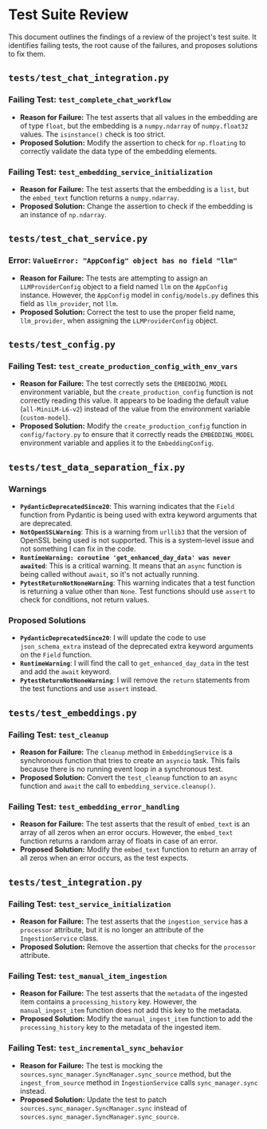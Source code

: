 # Test Suite Review

This document outlines the findings of a review of the project's test suite. It identifies failing tests, the root cause of the failures, and proposes solutions to fix them.

## `tests/test_chat_integration.py`

### Failing Test: `test_complete_chat_workflow`

*   **Reason for Failure:** The test asserts that all values in the embedding are of type `float`, but the embedding is a `numpy.ndarray` of `numpy.float32` values. The `isinstance()` check is too strict.
*   **Proposed Solution:** Modify the assertion to check for `np.floating` to correctly validate the data type of the embedding elements.

### Failing Test: `test_embedding_service_initialization`

*   **Reason for Failure:** The test asserts that the embedding is a `list`, but the `embed_text` function returns a `numpy.ndarray`.
*   **Proposed Solution:** Change the assertion to check if the embedding is an instance of `np.ndarray`.

## `tests/test_chat_service.py`

### Error: `ValueError: "AppConfig" object has no field "llm"`

*   **Reason for Failure:** The tests are attempting to assign an `LLMProviderConfig` object to a field named `llm` on the `AppConfig` instance. However, the `AppConfig` model in `config/models.py` defines this field as `llm_provider`, not `llm`.
*   **Proposed Solution:** Correct the test to use the proper field name, `llm_provider`, when assigning the `LLMProviderConfig` object.

## `tests/test_config.py`

### Failing Test: `test_create_production_config_with_env_vars`

*   **Reason for Failure:** The test correctly sets the `EMBEDDING_MODEL` environment variable, but the `create_production_config` function is not correctly reading this value. It appears to be loading the default value (`all-MiniLM-L6-v2`) instead of the value from the environment variable (`custom-model`).
*   **Proposed Solution:** Modify the `create_production_config` function in `config/factory.py` to ensure that it correctly reads the `EMBEDDING_MODEL` environment variable and applies it to the `EmbeddingConfig`.

## `tests/test_data_separation_fix.py`

### Warnings

*   **`PydanticDeprecatedSince20`**: This warning indicates that the `Field` function from Pydantic is being used with extra keyword arguments that are deprecated.
*   **`NotOpenSSLWarning`**: This is a warning from `urllib3` that the version of OpenSSL being used is not supported. This is a system-level issue and not something I can fix in the code.
*   **`RuntimeWarning: coroutine 'get_enhanced_day_data' was never awaited`**: This is a critical warning. It means that an `async` function is being called without `await`, so it's not actually running.
*   **`PytestReturnNotNoneWarning`**: This warning indicates that a test function is returning a value other than `None`. Test functions should use `assert` to check for conditions, not return values.

### Proposed Solutions

*   **`PydanticDeprecatedSince20`**: I will update the code to use `json_schema_extra` instead of the deprecated extra keyword arguments on the `Field` function.
*   **`RuntimeWarning`**: I will find the call to `get_enhanced_day_data` in the test and add the `await` keyword.
*   **`PytestReturnNotNoneWarning`**: I will remove the `return` statements from the test functions and use `assert` instead.

## `tests/test_embeddings.py`

### Failing Test: `test_cleanup`

*   **Reason for Failure:** The `cleanup` method in `EmbeddingService` is a synchronous function that tries to create an `asyncio` task. This fails because there is no running event loop in a synchronous test.
*   **Proposed Solution:** Convert the `test_cleanup` function to an `async` function and `await` the call to `embedding_service.cleanup()`.

### Failing Test: `test_embedding_error_handling`

*   **Reason for Failure:** The test asserts that the result of `embed_text` is an array of all zeros when an error occurs. However, the `embed_text` function returns a random array of floats in case of an error.
*   **Proposed Solution:** Modify the `embed_text` function to return an array of all zeros when an error occurs, as the test expects.

## `tests/test_integration.py`

### Failing Test: `test_service_initialization`

*   **Reason for Failure:** The test asserts that the `ingestion_service` has a `processor` attribute, but it is no longer an attribute of the `IngestionService` class.
*   **Proposed Solution:** Remove the assertion that checks for the `processor` attribute.

### Failing Test: `test_manual_item_ingestion`

*   **Reason for Failure:** The test asserts that the `metadata` of the ingested item contains a `processing_history` key. However, the `manual_ingest_item` function does not add this key to the metadata.
*   **Proposed Solution:** Modify the `manual_ingest_item` function to add the `processing_history` key to the metadata of the ingested item.

### Failing Test: `test_incremental_sync_behavior`

*   **Reason for Failure:** The test is mocking the `sources.sync_manager.SyncManager.sync_source` method, but the `ingest_from_source` method in `IngestionService` calls `sync_manager.sync` instead.
*   **Proposed Solution:** Update the test to patch `sources.sync_manager.SyncManager.sync` instead of `sources.sync_manager.SyncManager.sync_source`.
